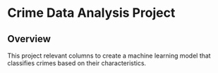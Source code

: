 # Crime Data Analysis Project

## Overview

This project relevant columns to create a machine learning model that classifies crimes based on their characteristics.
